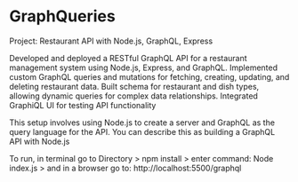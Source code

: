 # GraphQueries

Project: Restaurant API with Node.js, GraphQL, Express

Developed and deployed a RESTful GraphQL API for a restaurant management system using Node.js, Express, and GraphQL.
Implemented custom GraphQL queries and mutations for fetching, creating, updating, and deleting restaurant data.
Built schema for restaurant and dish types, allowing dynamic queries for complex data relationships.
Integrated GraphiQL UI for testing API functionality

This setup involves using Node.js to create a server and GraphQL as the query language for the API. You can describe this as building a GraphQL API with Node.js

To run, in terminal go to Directory > npm install > enter command: Node index.js > and in a browser go to:  http://localhost:5500/graphql

